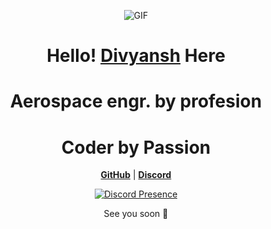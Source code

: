<p align="center">
    <img src="https://33.media.tumblr.com/5ea2f934bc639929185152b3ee43e45f/tumblr_ncmwgnxuIC1qjqxmoo1_r1_500.gif" alt="GIF">
  </p>
  
  
  
  <h1 align="center">Hello! <a href="https://github.com/codexerror">Divyansh</a> Here</h1>
  <h1 align="center">Aerospace engr. by profesion</h1>
  <h1 align="center">Coder by Passion </h1>
  
  <p align="center">
    <strong><a href="https://github.com/codexerror">GitHub</a></strong> |
    <strong><a href="https://discord.com/users/1074967647134961716">Discord</a></strong>
  </p>
  
  <div align="center">
    <a href="https://discord.com/users/1074967647134961716">
      <img src="https://lanyard.cnrad.dev/api/1074967647134961716?showDisplayName=true&idleMessage=idling..." alt="Discord Presence" />
    </a>
  </div>
  
  
  <p align="center">See you soon 🍂</p>
  
